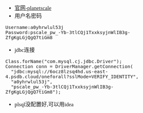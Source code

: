 <span  style="font-family: Simsun,serif; font-size: 17px; ">

- [官网-planetscale](https://app.planetscale.com/everforcc/oneforall)
- 用户名密码

~~~
Username:a0yhrwlul53j
Password:pscale_pw_-Yb-3tlCQj1TxxksyjnWlIB3g-ZfgKgLGjQgQ7tiGm8
~~~

- jdbc连接

~~~
Class.forName("com.mysql.cj.jdbc.Driver");
Connection conn = DriverManager.getConnection(
  "jdbc:mysql://6ocz8lzsq4hd.us-east-4.psdb.cloud/oneforall?sslMode=VERIFY_IDENTITY",
  "a0yhrwlul53j",
  "pscale_pw_-Yb-3tlCQj1TxxksyjnWlIB3g-ZfgKgLGjQgQ7tiGm8");
~~~

- plsql没配置好,可以用idea

</span>